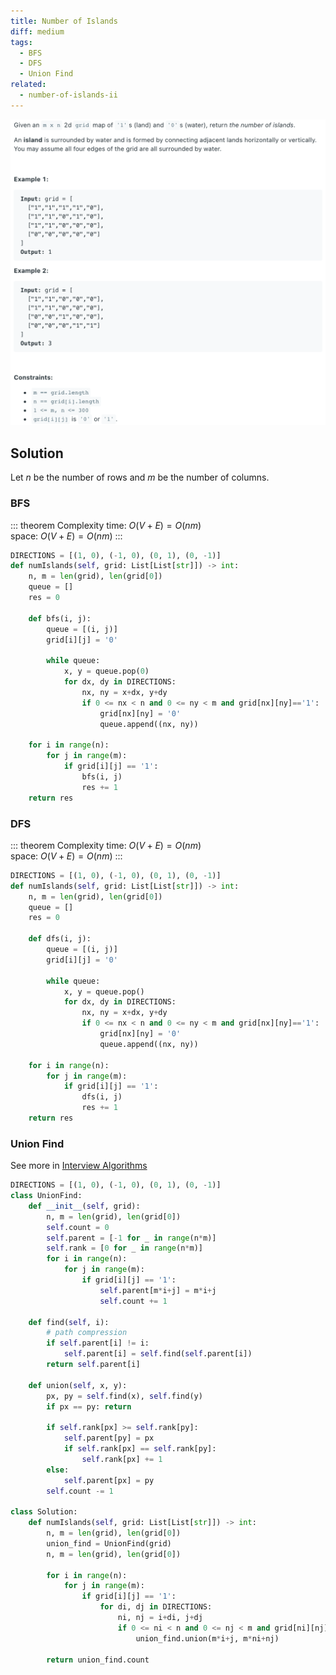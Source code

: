 ```yaml
---
title: Number of Islands
diff: medium
tags:
  - BFS
  - DFS
  - Union Find
related:
  - number-of-islands-ii
---
```


<img class="medium-zoom" src="/algo/number-of-islands.png" alt="https://leetcode.com/problems/number-of-islands">

## Solution

Let $n$ be the number of rows and $m$ be the number of columns.

### BFS

::: theorem Complexity
time: $O(V + E) = O(nm)$  
space: $O(V + E) = O(nm)$
:::

```py {13}
DIRECTIONS = [(1, 0), (-1, 0), (0, 1), (0, -1)]
def numIslands(self, grid: List[List[str]]) -> int:
    n, m = len(grid), len(grid[0])
    queue = []
    res = 0

    def bfs(i, j):
        queue = [(i, j)]
        grid[i][j] = '0'

        while queue:
            x, y = queue.pop(0)
            for dx, dy in DIRECTIONS:
                nx, ny = x+dx, y+dy
                if 0 <= nx < n and 0 <= ny < m and grid[nx][ny]=='1':
                    grid[nx][ny] = '0'
                    queue.append((nx, ny))

    for i in range(n):
        for j in range(m):
            if grid[i][j] == '1':
                bfs(i, j)
                res += 1
    return res
```

### DFS

::: theorem Complexity
time: $O(V + E) = O(nm)$  
space: $O(V + E) = O(nm)$
:::

```py {13}
DIRECTIONS = [(1, 0), (-1, 0), (0, 1), (0, -1)]
def numIslands(self, grid: List[List[str]]) -> int:
    n, m = len(grid), len(grid[0])
    queue = []
    res = 0

    def dfs(i, j):
        queue = [(i, j)]
        grid[i][j] = '0'

        while queue:
            x, y = queue.pop()
            for dx, dy in DIRECTIONS:
                nx, ny = x+dx, y+dy
                if 0 <= nx < n and 0 <= ny < m and grid[nx][ny]=='1':
                    grid[nx][ny] = '0'
                    queue.append((nx, ny))

    for i in range(n):
        for j in range(m):
            if grid[i][j] == '1':
                dfs(i, j)
                res += 1
    return res
```

### Union Find

See more in [Interview Algorithms](/blog/interview_algo.md#union-find)

```py
DIRECTIONS = [(1, 0), (-1, 0), (0, 1), (0, -1)]
class UnionFind:
    def __init__(self, grid):
        n, m = len(grid), len(grid[0])
        self.count = 0
        self.parent = [-1 for _ in range(n*m)]
        self.rank = [0 for _ in range(n*m)]
        for i in range(n):
            for j in range(m):
                if grid[i][j] == '1':
                    self.parent[m*i+j] = m*i+j
                    self.count += 1

    def find(self, i):
        # path compression
        if self.parent[i] != i:
            self.parent[i] = self.find(self.parent[i])
        return self.parent[i]

    def union(self, x, y):
        px, py = self.find(x), self.find(y)
        if px == py: return

        if self.rank[px] >= self.rank[py]:
            self.parent[py] = px
            if self.rank[px] == self.rank[py]:
                self.rank[px] += 1
        else:
            self.parent[px] = py
        self.count -= 1

class Solution:
    def numIslands(self, grid: List[List[str]]) -> int:
        n, m = len(grid), len(grid[0])
        union_find = UnionFind(grid)
        n, m = len(grid), len(grid[0])

        for i in range(n):
            for j in range(m):
                if grid[i][j] == '1':
                    for di, dj in DIRECTIONS:
                        ni, nj = i+di, j+dj
                        if 0 <= ni < n and 0 <= nj < m and grid[ni][nj]=='1':
                            union_find.union(m*i+j, m*ni+nj)

        return union_find.count
```

<!-- https://leetcode.com/problems/number-of-islands-ii (REDO) -->
